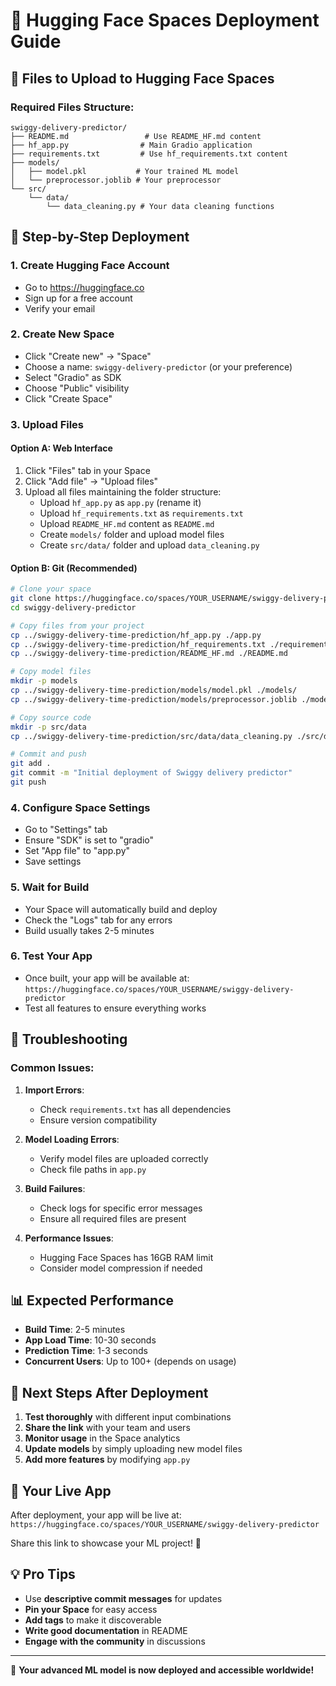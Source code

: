 # 🚀 Hugging Face Spaces Deployment Guide

## 📁 Files to Upload to Hugging Face Spaces

### Required Files Structure:
```
swiggy-delivery-predictor/
├── README.md                 # Use README_HF.md content
├── hf_app.py                # Main Gradio application
├── requirements.txt         # Use hf_requirements.txt content  
├── models/
│   ├── model.pkl           # Your trained ML model
│   └── preprocessor.joblib # Your preprocessor
└── src/
    └── data/
        └── data_cleaning.py # Your data cleaning functions
```

## 🔧 Step-by-Step Deployment

### 1. Create Hugging Face Account
- Go to https://huggingface.co
- Sign up for a free account
- Verify your email

### 2. Create New Space
- Click "Create new" → "Space"
- Choose a name: `swiggy-delivery-predictor` (or your preference)
- Select "Gradio" as SDK
- Choose "Public" visibility
- Click "Create Space"

### 3. Upload Files

#### Option A: Web Interface
1. Click "Files" tab in your Space
2. Click "Add file" → "Upload files"
3. Upload all files maintaining the folder structure:
   - Upload `hf_app.py` as `app.py` (rename it)
   - Upload `hf_requirements.txt` as `requirements.txt`
   - Upload `README_HF.md` content as `README.md`
   - Create `models/` folder and upload model files
   - Create `src/data/` folder and upload `data_cleaning.py`

#### Option B: Git (Recommended)
```bash
# Clone your space
git clone https://huggingface.co/spaces/YOUR_USERNAME/swiggy-delivery-predictor
cd swiggy-delivery-predictor

# Copy files from your project
cp ../swiggy-delivery-time-prediction/hf_app.py ./app.py
cp ../swiggy-delivery-time-prediction/hf_requirements.txt ./requirements.txt
cp ../swiggy-delivery-time-prediction/README_HF.md ./README.md

# Copy model files
mkdir -p models
cp ../swiggy-delivery-time-prediction/models/model.pkl ./models/
cp ../swiggy-delivery-time-prediction/models/preprocessor.joblib ./models/

# Copy source code
mkdir -p src/data
cp ../swiggy-delivery-time-prediction/src/data/data_cleaning.py ./src/data/

# Commit and push
git add .
git commit -m "Initial deployment of Swiggy delivery predictor"
git push
```

### 4. Configure Space Settings
- Go to "Settings" tab
- Ensure "SDK" is set to "gradio"
- Set "App file" to "app.py"
- Save settings

### 5. Wait for Build
- Your Space will automatically build and deploy
- Check the "Logs" tab for any errors
- Build usually takes 2-5 minutes

### 6. Test Your App
- Once built, your app will be available at:
  `https://huggingface.co/spaces/YOUR_USERNAME/swiggy-delivery-predictor`
- Test all features to ensure everything works

## 🔧 Troubleshooting

### Common Issues:

1. **Import Errors**:
   - Check `requirements.txt` has all dependencies
   - Ensure version compatibility

2. **Model Loading Errors**:
   - Verify model files are uploaded correctly
   - Check file paths in `app.py`

3. **Build Failures**:
   - Check logs for specific error messages
   - Ensure all required files are present

4. **Performance Issues**:
   - Hugging Face Spaces has 16GB RAM limit
   - Consider model compression if needed

## 📊 Expected Performance

- **Build Time**: 2-5 minutes
- **App Load Time**: 10-30 seconds
- **Prediction Time**: 1-3 seconds
- **Concurrent Users**: Up to 100+ (depends on usage)

## 🎯 Next Steps After Deployment

1. **Test thoroughly** with different input combinations
2. **Share the link** with your team and users
3. **Monitor usage** in the Space analytics
4. **Update models** by simply uploading new model files
5. **Add more features** by modifying `app.py`

## 🔗 Your Live App

After deployment, your app will be live at:
`https://huggingface.co/spaces/YOUR_USERNAME/swiggy-delivery-predictor`

Share this link to showcase your ML project! 🚀

## 💡 Pro Tips

- Use **descriptive commit messages** for updates
- **Pin your Space** for easy access
- **Add tags** to make it discoverable
- **Write good documentation** in README
- **Engage with the community** in discussions

---

🎉 **Your advanced ML model is now deployed and accessible worldwide!**
